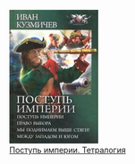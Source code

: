 ![](Поступь%20империи.%20Тетралогия.jpg)  
[Поступь империи. Тетралогия](Поступь%20империи.%20Тетралогия.md)
